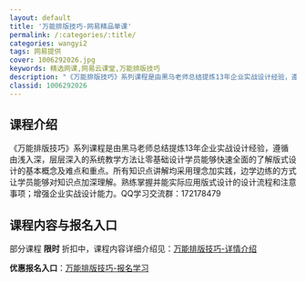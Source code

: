 ```yaml
---
layout: default
title: '万能排版技巧-网易精品单课'
permalink: /:categories/:title/
categories: wangyi2
tags: 网易提供
cover: 1006292026.jpg
keywords: 精选网课,网易云课堂,万能排版技巧
description: "《万能排版技巧》系列课程是由黑马老师总结提炼13年企业实战设计经验，遵循由浅入深，层层深入的系统教学方法让零基础设计学员能够快速全面的了解版式设计的基本概念及难点和重点。所有知识点讲解均采用"
classid: 1006292026
---
```


## 课程介绍

《万能排版技巧》系列课程是由黑马老师总结提炼13年企业实战设计经验，遵循由浅入深，层层深入的系统教学方法让零基础设计学员能够快速全面的了解版式设计的基本概念及难点和重点。所有知识点讲解均采用理念加实践，边学边练的方式让学员能够对知识点加深理解。熟练掌握并能实际应用版式设计的设计流程和注意事项；增强企业实战设计能力。QQ学习交流群：172178479

## 课程内容与报名入口

部分课程 **限时** 折扣中，课程内容详细介绍见：[万能排版技巧-详情介绍](https://study.163.com/course/introduction/1006292026.htm?share=1&shareId=1025206652&utm_campaign=share&utm_medium=iphoneShare&utm_source=&utm_u=1025206652)

**优惠报名入口**：[万能排版技巧-报名学习](https://study.163.com/course/introduction/1006292026.htm?share=1&shareId=1025206652&utm_campaign=share&utm_medium=iphoneShare&utm_source=&utm_u=1025206652)

